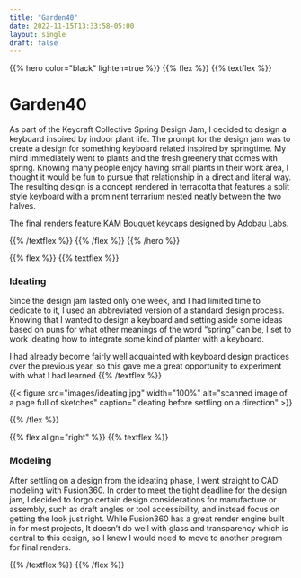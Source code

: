 ```yaml
---
title: "Garden40"
date: 2022-11-15T13:33:58-05:00
layout: single
draft: false
---
```

{{% hero color="black" lighten=true %}}
{{% flex %}}
{{% textflex %}}

# Garden40

As part of the Keycraft Collective Spring Design Jam, I decided to design a keyboard inspired by indoor plant life. The prompt for the design jam was to create a design for something keyboard related inspired by springtime. My mind immediately went to plants and the fresh greenery that comes with spring. Knowing many people enjoy having small plants in their work area, I thought it would be fun to pursue that relationship in a direct and literal way. The resulting design is a concept rendered in terracotta that features a split style keyboard with a prominent terrarium nested neatly between the two halves.

The final renders feature KAM Bouquet keycaps designed by [Adobau Labs](https://adobaulabs.com/).

{{% /textflex %}}
{{% /flex %}}
{{% /hero %}}


{{% flex %}}
{{% textflex %}}
### Ideating

Since the design jam lasted only one week, and I had limited time to dedicate to it, I used an abbreviated version of a standard design process. Knowing that I wanted to design a keyboard and setting aside some ideas based on puns for what other meanings of the word “spring” can be, I set to work ideating how to integrate some kind of planter with a keyboard.


I had already become fairly well acquainted with keyboard design practices over the previous year, so this gave me a great opportunity to experiment with what I had learned
{{% /textflex %}}

{{< figure src="images/ideating.jpg" width="100%" alt="scanned image of a page full of sketches" caption="Ideating before settling on a direction" >}}

{{% /flex %}}

{{% flex align="right" %}}
{{% textflex %}}

### Modeling

After settling on a design from the ideating phase, I went straight to CAD modeling with Fusion360. In order to meet the tight deadline for the design jam, I decided to forgo certain design considerations for manufacture or assembly, such as draft angles or tool accessibility, and instead focus on getting the look just right. While Fusion360 has a great render engine built in for most projects, It doesn’t do well with glass and transparency which is central to this design, so I knew I would need to move to another program for final renders.


{{% /textflex %}}
{{% /flex %}}